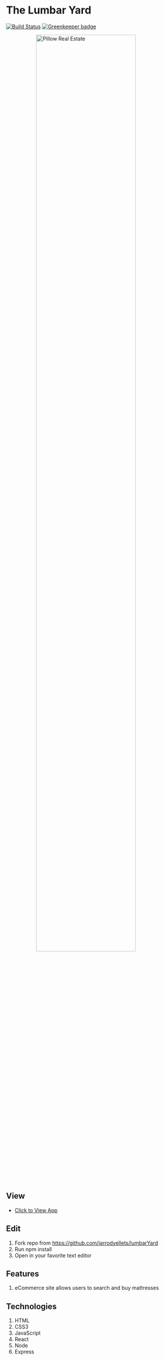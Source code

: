 # The Lumbar Yard

[![Build Status](https://travis-ci.org/jarrodyellets/lumbarYard.svg?branch=master)](https://travis-ci.org/jarrodyellets/lumbarYard) [![Greenkeeper badge](https://badges.greenkeeper.io/jarrodyellets/lumbarYard.svg)](https://greenkeeper.io/)

<figure><img src="http://www.jarrodyellets.com/images/lumbar.png" alt="Pillow Real Estate" style="width: 80%; display: block; margin-left: auto; margin-right: auto;"/></figure>

## View
- [Click to View App](https://thawing-hollows-26630.herokuapp.com/)

## Edit
1. Fork repo from <https://github.com/jarrodyellets/lumbarYard>
2. Run npm install
3. Open in your favorite text editor

## Features
1. eCommerce site allows users to search and buy mattresses

## Technologies
1. HTML
2. CSS3
3. JavaScript
3. React
4. Node
5. Express
